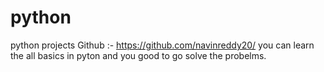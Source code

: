 # python
python projects  Github :- https://github.com/navinreddy20/
you can learn the all basics in pyton and you good to go solve the probelms.

